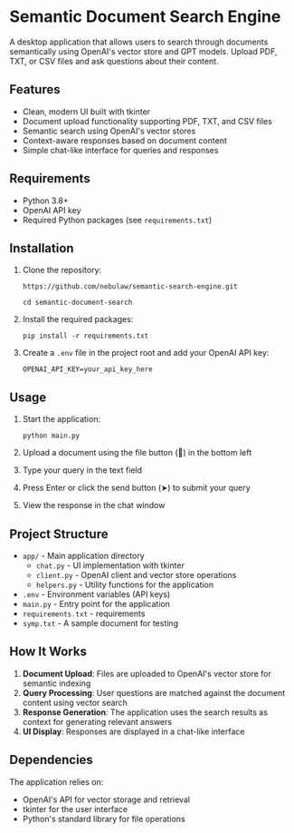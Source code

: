 # Semantic Document Search Engine

A desktop application that allows users to search through documents semantically using OpenAI's vector store and GPT models. Upload PDF, TXT, or CSV files and ask questions about their content.

## Features

- Clean, modern UI built with tkinter
- Document upload functionality supporting PDF, TXT, and CSV files
- Semantic search using OpenAI's vector stores
- Context-aware responses based on document content
- Simple chat-like interface for queries and responses



## Requirements

- Python 3.8+
- OpenAI API key
- Required Python packages (see `requirements.txt`)

## Installation


1. Clone the repository:
   ```
   https://github.com/nebulaw/semantic-search-engine.git

   cd semantic-document-search
   ```

2. Install the required packages:
   ```
   pip install -r requirements.txt
   ```

3. Create a `.env` file in the project root and add your OpenAI API key:
   ```
   OPENAI_API_KEY=your_api_key_here
   ```

## Usage

1. Start the application:
   ```
   python main.py
   ```

2. Upload a document using the file button (📁) in the bottom left
3. Type your query in the text field
4. Press Enter or click the send button (➤) to submit your query
5. View the response in the chat window

## Project Structure


- `app/` - Main application directory
  - `chat.py` - UI implementation with tkinter
  - `client.py` - OpenAI client and vector store operations
  - `helpers.py` - Utility functions for the application
- `.env` - Environment variables (API keys)
- `main.py` - Entry point for the application
- `requirements.txt` - requirements
- `symp.txt` - A sample document for testing

## How It Works

1. **Document Upload**: Files are uploaded to OpenAI's vector store for semantic indexing
2. **Query Processing**: User questions are matched against the document content using vector search
3. **Response Generation**: The application uses the search results as context for generating relevant answers
4. **UI Display**: Responses are displayed in a chat-like interface

## Dependencies

The application relies on:
- OpenAI's API for vector storage and retrieval
- tkinter for the user interface
- Python's standard library for file operations


